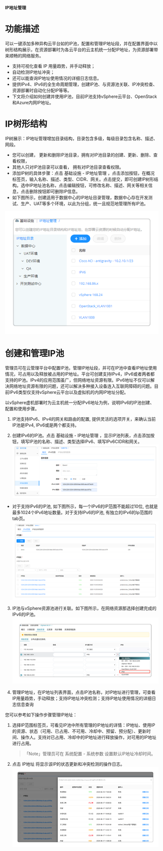 
**IP地址管理**

# 功能描述

可以一键添加多种异构云平台如的IP池，配置和管理IP地址段，并在配置界面中以树形结构展示，在资源部署时为各云平台的云主机统一分配IP地址，为资源部署带来顺畅的网络服务。

+ 支持可视化查看 IP 用量趋势，并手动释放；
+ 自动检测IP地址冲突；
+ 还可以能查询IP地址使用情况的详细日志信息。
+ 提供IPv4、IPv6的全生命周期管理，创建IP池、与资源池关联、IP冲突检查、资源部署时自动化分配IP等等。
+ 下文将介绍如何创建并使用IP池，目前IP池支持vSphere云平台、OpenStack和Azure内网IP地址。

# IP树形结构

IP树展示：IP地址管理增加目录结构，目录包含多级，每级目录包含名称、描述、网段。
  + 您可以创建， 更新和删除IP池目录，拥有对IP池目录的创建、更新、删除、查看权限，
  + 其他人只对IP池目录可以查看， 拥有对IP池目录查看权限。
  + 添加IP树的具体步骤：点击 基础设施 - IP地址管理 ，点击添加按钮，在概况标签页，输入名称、描述、类型、CIDR、网关。点击提交，即可创建IP树形结构。选中IP地址池名称，点击编辑按钮，可修改名称、描述、网关等相关信息，点击删除按钮即可删除IP信息。
  + 如下图所示，创建适用于数据中心的IP地址目录管理，数据中心存在开发测试、生产、UAT等多个环境，以此为分组，统一且规范地管理所有IP池。

![IP目录结构](../../picture/Admin/IP目录结构.png)

# 创建和管理IP池

管理员可在云管理平台中配置IP池，管理IP地址段，并可在IP池中查看IP地址使用情况，可占用以及释放被占用的IP地址。平台可创建支持IPv4，IPv6或者两者都支持的IP池。IPv4的应用范围虽广，但网络地址资源有限。IPv6地址不仅可以解决网络地址资源有限的问题，还可以解决多种接入设备连入互联网障碍的问题。目前IPv6类型仅支持vSphere云平台以及虚拟机的内网IP地址分配。

以vSphere虚机部署时为云主机统一分配IPv6地址为例，说明IPv6的IP池创建、配置和使用步骤。

1. IP池支持IPv6、IPv4的网关和路由的配置, 提供灵活的选项开关，来确认当前IP池是IPv4, IPv6或是两个都支持。

2. 创建IPv6的IP池。点击 基础设施 - IP地址管理 ，显示IP池列表，点击添加按钮，填写IP池的名称、描述、类型选择IPv6、填写IPv6CIDR和网关。 
    ![IP池](../../picture/Admin/3.添加IP池-4.png)   

  + 对于支持IPv6的IP池, 如下图所示，每一个IPv6的IP范围不能超过10位, 也就是最多1024个IPv6地址数量。对于支持IPv6的IP池, 有独立的IPv6的Ip范围的tab页。
    ![IP地址范围](../../picture/Admin/IP地址范围.png)
  
3. IP池与vSphere资源池进行关联。如下图所示，在网络资源那选择创建完成的IPv6的IP池。
    ![IP池与vSphere资源池进行关联](../../picture/Admin/IP池与vSphere资源池进行关联.png)

4. 管理IP地址，在IP地址列表界面，点击IP池名称，对IP地址进行管理，可查看IP用量趋势，手动释放；支持IP地址冲突检测；支持IP地址使用情况的详细日志信息查询

您可以参考如下操作步骤管理IP地址：

1. 选择IP范围标签页，可看见IP池中所有管理的IP地址的详情：IP地址、使用IP的资源、状态（可用、已占用、不可用、冷却中、预留、预分配）、更新时间、操作人。支持对已占用、冷却中的IP地址进行释放操作，对可用的IP地址进行占用。
    >「Note」管理员可在 系统配置 - 系统参数 设置默认IP地址冷却时间。
2. 点击 IP地址 将显示该IP的状态更新和冲突检测的操作日志。
    ![IP日志详情](../../picture/Admin/IP日志详情.png)
    
    





